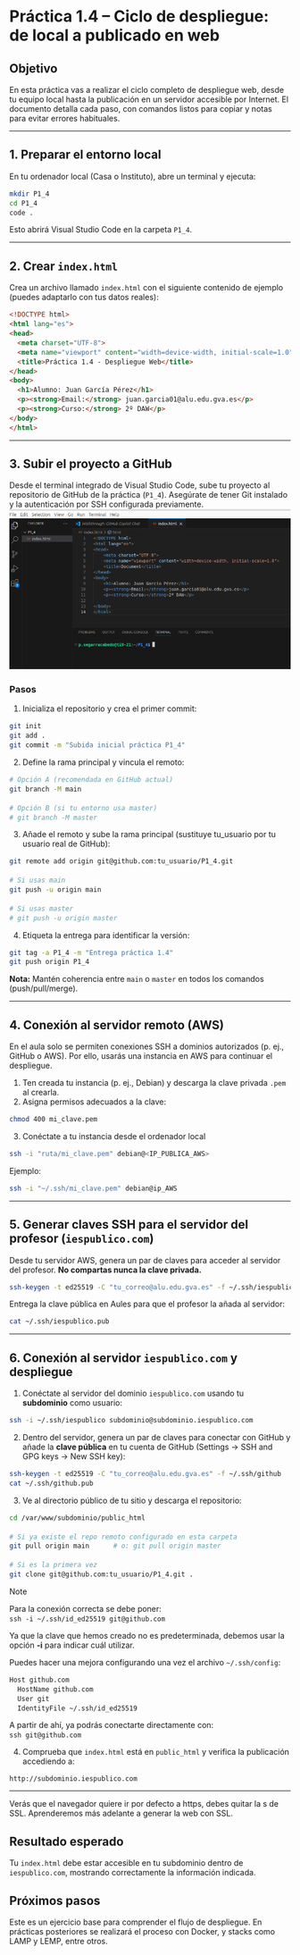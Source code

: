 # Práctica 1.4 – Ciclo de despliegue: de local a publicado en web

## Objetivo
En esta práctica vas a realizar el ciclo completo de despliegue web, desde tu equipo local hasta la publicación en un servidor accesible por Internet. El documento detalla cada paso, con comandos listos para copiar y notas para evitar errores habituales.

---

## 1. Preparar el entorno local

En tu ordenador local (Casa o Instituto), abre un terminal y ejecuta:

```bash
mkdir P1_4
cd P1_4
code .
```

Esto abrirá Visual Studio Code en la carpeta `P1_4`.

---

## 2. Crear `index.html`

Crea un archivo llamado `index.html` con el siguiente contenido de ejemplo (puedes adaptarlo con tus datos reales):

```html
<!DOCTYPE html>
<html lang="es">
<head>
  <meta charset="UTF-8">
  <meta name="viewport" content="width=device-width, initial-scale=1.0">
  <title>Práctica 1.4 - Despliegue Web</title>
</head>
<body>
  <h1>Alumno: Juan García Pérez</h1>
  <p><strong>Email:</strong> juan.garcia01@alu.edu.gva.es</p>
  <p><strong>Curso:</strong> 2º DAW</p>
</body>
</html>
```

---

## 3. Subir el proyecto a GitHub

Desde el terminal integrado de Visual Studio Code, sube tu proyecto al repositorio de GitHub de la práctica (`P1_4`). Asegúrate de tener Git instalado y la autenticación por SSH configurada previamente.
![](P1_7/terminal.png)

### Pasos

1) Inicializa el repositorio y crea el primer commit:

```bash
git init
git add .
git commit -m "Subida inicial práctica P1_4"
```

2) Define la rama principal y vincula el remoto:

```bash
# Opción A (recomendada en GitHub actual)
git branch -M main

# Opción B (si tu entorno usa master)
# git branch -M master
```

3) Añade el remoto y sube la rama principal (sustituye tu_usuario por tu usuario real de GitHub):

```bash
git remote add origin git@github.com:tu_usuario/P1_4.git

# Si usas main
git push -u origin main

# Si usas master
# git push -u origin master
```

4) Etiqueta la entrega para identificar la versión:

```bash
git tag -a P1_4 -m "Entrega práctica 1.4"
git push origin P1_4
```

**Nota:** Mantén coherencia entre `main` o `master` en todos los comandos (push/pull/merge).

---

## 4. Conexión al servidor remoto (AWS)

En el aula solo se permiten conexiones SSH a dominios autorizados (p. ej., GitHub o AWS). Por ello, usarás una instancia en AWS para continuar el despliegue.

1) Ten creada tu instancia (p. ej., Debian) y descarga la clave privada `.pem` al crearla.  
2) Asigna permisos adecuados a la clave:

```bash
chmod 400 mi_clave.pem
```

3) Conéctate a tu instancia desde el ordenador local

```bash
ssh -i "ruta/mi_clave.pem" debian@<IP_PUBLICA_AWS>
```

Ejemplo:

```bash
ssh -i "~/.ssh/mi_clave.pem" debian@ip_AWS
```

---

## 5. Generar claves SSH para el servidor del profesor (`iespublico.com`)

Desde tu servidor AWS, genera un par de claves para acceder al servidor del profesor. **No compartas nunca la clave privada.**

```bash
ssh-keygen -t ed25519 -C "tu_correo@alu.edu.gva.es" -f ~/.ssh/iespublico
```

Entrega la clave pública en Aules para que el profesor la añada al servidor:

```bash
cat ~/.ssh/iespublico.pub
```

---

## 6. Conexión al servidor `iespublico.com` y despliegue

1) Conéctate al servidor del dominio `iespublico.com` usando tu **subdominio** como usuario:

```bash
ssh -i ~/.ssh/iespublico subdominio@subdominio.iespublico.com
```

2) Dentro del servidor, genera un par de claves para conectar con GitHub y añade la **clave pública** en tu cuenta de GitHub (Settings → SSH and GPG keys → New SSH key):

```bash
ssh-keygen -t ed25519 -C "tu_correo@alu.edu.gva.es" -f ~/.ssh/github
cat ~/.ssh/github.pub
```

3) Ve al directorio público de tu sitio y descarga el repositorio:

```bash
cd /var/www/subdominio/public_html

# Si ya existe el repo remoto configurado en esta carpeta
git pull origin main      # o: git pull origin master

# Si es la primera vez
git clone git@github.com:tu_usuario/P1_4.git .
```
> [!NOTE]
> Para la conexión correcta se debe poner:  
> `ssh -i ~/.ssh/id_ed25519 git@github.com`  
>
> Ya que la clave que hemos creado no es predeterminada, debemos usar la opción **-i** para indicar cuál utilizar.  
>
> Puedes hacer una mejora configurando una vez el archivo `~/.ssh/config`:
>
> ```bash
> Host github.com
>   HostName github.com
>   User git
>   IdentityFile ~/.ssh/id_ed25519
> ```
>
> A partir de ahí, ya podrás conectarte directamente con:  
> `ssh git@github.com`



4) Comprueba que `index.html` está en `public_html` y verifica la publicación accediendo a:

```
http://subdominio.iespublico.com
```

---
Verás que el navegador quiere ir por defecto a https, debes quitar la s de SSL. Aprenderemos más adelante a generar la web con SSL.

## Resultado esperado
Tu `index.html` debe estar accesible en tu subdominio dentro de `iespublico.com`, mostrando correctamente la información indicada.

## Próximos pasos
Este es un ejercicio base para comprender el flujo de despliegue. En prácticas posteriores se realizará el proceso con Docker, y stacks como LAMP y LEMP, entre otros.
